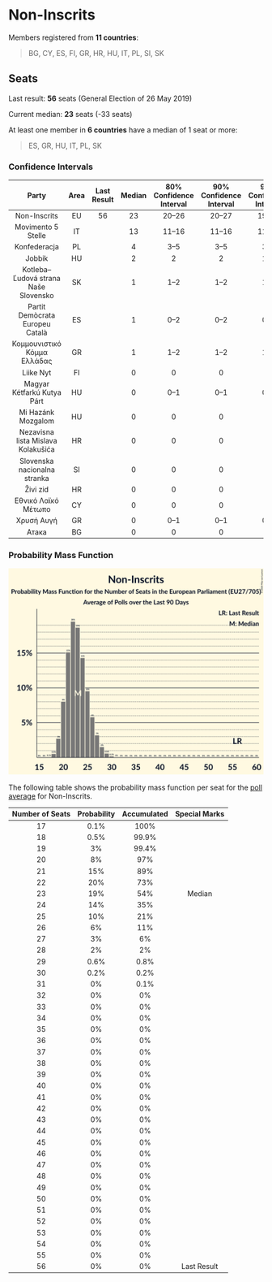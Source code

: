 # Non-Inscrits

Members registered from **11 countries**:

> BG, CY, ES, FI, GR, HR, HU, IT, PL, SI, SK

## Seats

Last result: **56** seats (General Election of 26 May 2019)

Current median: **23** seats (-33 seats)

At least one member in **6 countries** have a median of 1 seat or more:

> ES, GR, HU, IT, PL, SK

### Confidence Intervals

| Party | Area | Last Result | Median | 80% Confidence Interval | 90% Confidence Interval | 95% Confidence Interval | 99% Confidence Interval |
|:-----:|:----:|:-----------:|:------:|:-----------------------:|:-----------------------:|:-----------------------:|:-----------------------:|
| Non-Inscrits | EU | 56 | 23 | 20–26 | 20–27 | 19–27 | 18–29 |
| Movimento 5 Stelle | IT | | 13 | 11–16 | 11–16 | 11–17 | 10–18 |
| Konfederacja | PL | | 4 | 3–5 | 3–5 | 3–6 | 3–6 |
| Jobbik | HU | | 2 | 2 | 2 | 1–3 | 1–3 |
| Kotleba–Ľudová strana Naše Slovensko | SK | | 1 | 1–2 | 1–2 | 1–2 | 1–2 |
| Partit Demòcrata Europeu Català | ES | | 1 | 0–2 | 0–2 | 0–2 | 0–2 |
| Κομμουνιστικό Κόμμα Ελλάδας | GR | | 1 | 1–2 | 1–2 | 1–2 | 1–2 |
| Liike Nyt | FI | | 0 | 0 | 0 | 0 | 0 |
| Magyar Kétfarkú Kutya Párt | HU | | 0 | 0–1 | 0–1 | 0–1 | 0–1 |
| Mi Hazánk Mozgalom | HU | | 0 | 0 | 0 | 0 | 0 |
| Nezavisna lista Mislava Kolakušića | HR | | 0 | 0 | 0 | 0 | 0 |
| Slovenska nacionalna stranka | SI | | 0 | 0 | 0 | 0 | 0 |
| Živi zid | HR | | 0 | 0 | 0 | 0 | 0 |
| Εθνικό Λαϊκό Μέτωπο | CY | | 0 | 0 | 0 | 0 | 0 |
| Χρυσή Αυγή | GR | | 0 | 0–1 | 0–1 | 0–1 | 0–1 |
| Атака | BG | | 0 | 0 | 0 | 0 | 0 |

### Probability Mass Function

![Graph with seats probability mass function not yet produced](average-2020-04-30-seats-pmf-non-inscrits.png "Seats Probability Mass Function")

The following table shows the probability mass function per seat for the [poll average](average-2020-04-30.html) for Non-Inscrits.

| Number of Seats | Probability | Accumulated | Special Marks |
|:---------------:|:-----------:|:-----------:|:-------------:|
| 17 | 0.1% | 100% |  |
| 18 | 0.5% | 99.9% |  |
| 19 | 3% | 99.4% |  |
| 20 | 8% | 97% |  |
| 21 | 15% | 89% |  |
| 22 | 20% | 73% |  |
| 23 | 19% | 54% | Median |
| 24 | 14% | 35% |  |
| 25 | 10% | 21% |  |
| 26 | 6% | 11% |  |
| 27 | 3% | 6% |  |
| 28 | 2% | 2% |  |
| 29 | 0.6% | 0.8% |  |
| 30 | 0.2% | 0.2% |  |
| 31 | 0% | 0.1% |  |
| 32 | 0% | 0% |  |
| 33 | 0% | 0% |  |
| 34 | 0% | 0% |  |
| 35 | 0% | 0% |  |
| 36 | 0% | 0% |  |
| 37 | 0% | 0% |  |
| 38 | 0% | 0% |  |
| 39 | 0% | 0% |  |
| 40 | 0% | 0% |  |
| 41 | 0% | 0% |  |
| 42 | 0% | 0% |  |
| 43 | 0% | 0% |  |
| 44 | 0% | 0% |  |
| 45 | 0% | 0% |  |
| 46 | 0% | 0% |  |
| 47 | 0% | 0% |  |
| 48 | 0% | 0% |  |
| 49 | 0% | 0% |  |
| 50 | 0% | 0% |  |
| 51 | 0% | 0% |  |
| 52 | 0% | 0% |  |
| 53 | 0% | 0% |  |
| 54 | 0% | 0% |  |
| 55 | 0% | 0% |  |
| 56 | 0% | 0% | Last Result |



